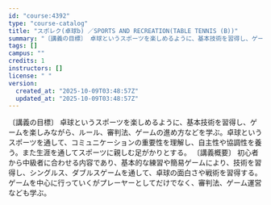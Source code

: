 ```yaml
---
id: "course:4392"
type: "course-catalog"
title: "スポレク(卓球b) ／SPORTS AND RECREATION(TABLE TENNIS (B))"
summary: "〔講義の目標〕 卓球というスポーツを楽しめるように、基本技術を習得し、ゲームを楽しみながら、ルール、審判法、ゲームの進め方などを学ぶ。卓球というスポーツを通して、コミュニケーションの重要性を理解し、自主性や協調性を養う。また生涯を通してスポ…"
tags: []
campus: ""
credits: 1
instructors: []
license: " "
version:
  created_at: "2025-10-09T03:48:57Z"
  updated_at: "2025-10-09T03:48:57Z"
---
```


〔講義の目標〕 卓球というスポーツを楽しめるように、基本技術を習得し、ゲームを楽しみながら、ルール、審判法、ゲームの進め方などを学ぶ。卓球というスポーツを通して、コミュニケーションの重要性を理解し、自主性や協調性を養う。また生涯を通してスポーツに親しむ足がかりとする。 〔講義概要〕 初心者から中級者に合わせる内容であり、基本的な練習や簡易ゲームにより、技術を習得し、シングルス、ダブルスゲームを通して、卓球の面白さや戦術を習得する。ゲームを中心に行っていくがプレーヤーとしてだけでなく、審判法、ゲーム運営なども学ぶ。
